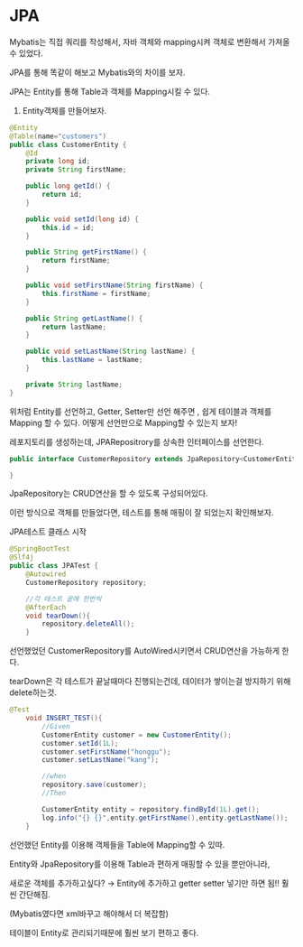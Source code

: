# JPA

Mybatis는 직접 쿼리를 작성해서, 자바 객체와 mapping시켜 객체로 변환해서 가져올 수 있었다.

JPA를 통해 똑같이 해보고 Mybatis와의 차이를 보자.

JPA는 Entity를 통해 Table과 객체를 Mapping시킬 수 있다.

1. Entity객체를 만들어보자.

```java
@Entity
@Table(name="customers")
public class CustomerEntity {
    @Id
    private long id;
    private String firstName;

    public long getId() {
        return id;
    }

    public void setId(long id) {
        this.id = id;
    }

    public String getFirstName() {
        return firstName;
    }

    public void setFirstName(String firstName) {
        this.firstName = firstName;
    }

    public String getLastName() {
        return lastName;
    }

    public void setLastName(String lastName) {
        this.lastName = lastName;
    }

    private String lastName;
}
```

위처럼 Entity를 선언하고, Getter, Setter만 선언 해주면 , 쉽게 테이블과 객체를 Mapping 할 수 있다. 어떻게 선언만으로 Mapping할 수 있는지 보자!

레포지토리를 생성하는데, JPARepositrory를 상속한 인터페이스를 선언한다.

```java
public interface CustomerRepository extends JpaRepository<CustomerEntity,Long> {

}
```

JpaRepository는 CRUD연산을 할 수 있도록 구성되어있다.

이런 방식으로 객체를 만들었다면, 테스트를 통해 매핑이 잘 되었는지 확인해보자.

JPA테스트 클래스 시작

```java
@SpringBootTest
@Slf4j
public class JPATest {
    @Autowired
    CustomerRepository repository;

    //각 테스트 끝에 한번씩
    @AfterEach
    void tearDown(){
        repository.deleteAll();
    }
```

선언했었던 CustomerRepository를 AutoWired시키면서 CRUD연산을 가능하게 한다.

tearDown은 각 테스트가 끝날때마다 진행되는건데, 데이터가 쌓이는걸 방지하기 위해 delete하는것.

```java
@Test
    void INSERT_TEST(){
        //Given
        CustomerEntity customer = new CustomerEntity();
        customer.setId(1L);
        customer.setFirstName("honggu");
        customer.setLastName("kang");

        //when
        repository.save(customer);
        //Then

        CustomerEntity entity = repository.findById(1L).get();
        log.info("{} {}",entity.getFirstName(),entity.getLastName());
    }
```

선언했던 Entity를 이용해 객체들을 Table에 Mapping할 수 있따.

Entity와 JpaRepository를 이용해 Table과 편하게 매핑할 수 있을 뿐만아니라,

새로운 객체를 추가하고싶다? → Entity에 추가하고 getter setter 넣기만 하면 됨!! 훨씬 간단해짐.

(Mybatis였다면 xml바꾸고 해야해서 더 복잡함)

테이블이 Entity로 관리되기때문에 훨씬 보기 편하고 좋다.